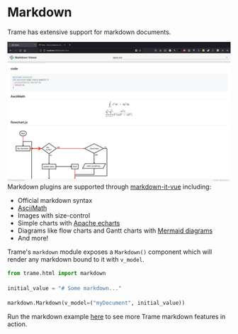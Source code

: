 # Markdown 
Trame has extensive support for markdown documents. 

[![Markdown-it-vue](./markdown.png)](http://www.aqcoder.com/markdown)
Markdown plugins are supported through [markdown-it-vue](http://www.aqcoder.com/markdown) including:

- Official markdown syntax
- [AsciiMath](http://asciimath.org/)
- Images with size-control
- Simple charts with [Apache echarts](https://echarts.apache.org/examples/en/index.html)
- Diagrams like flow charts and Gantt charts with [Mermaid diagrams](https://mermaid.live)
- And more!

Trame's `markdown` module exposes a `Markdown()` component which will render any markdown bound to it with `v_model`.
```python
from trame.html import markdown

initial_value = "# Some markdown..."

markdown.Markdown(v_model=("myDocument", initial_value))
```

Run the markdown example [here](https://github.com/Kitware/trame/blob/master/examples/PlainPython/Markdown/Simple.py) to see more Trame markdown features in action.
